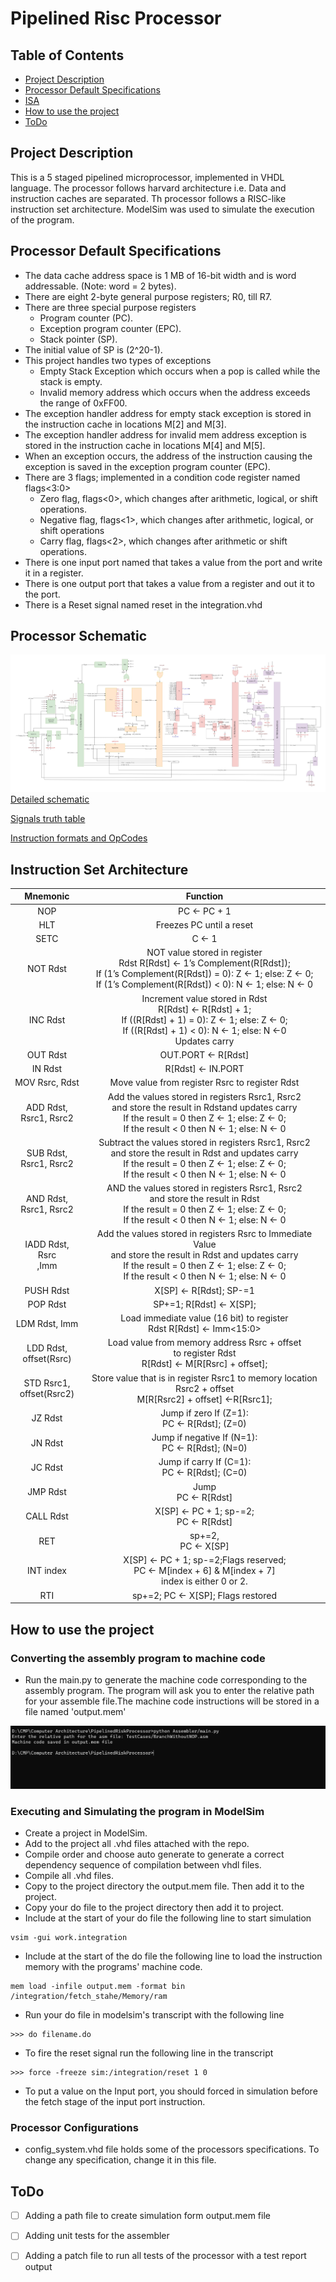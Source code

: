 # Pipelined Risc Processor

## Table of Contents

- [Project Description](#Project-Description)
- [Processor Default Specifications](#Processor-Default-Specifications)
- [ISA](#Instruction-Set-Architecture)
- [How to use the project](#How-to-use-the-project)
- [ToDo](#ToDo)

## Project Description

This is a 5 staged pipelined microprocessor, implemented in VHDL language.
The processor follows harvard architecture i.e. Data and instruction caches are separated.
Th processor follows a RISC-like instruction set architecture.
ModelSim was used to simulate the execution of the program.

## Processor Default Specifications

- The data cache address space is 1 MB of 16-bit width and is word addressable. (Note: word = 2 bytes).
- There are eight 2-byte general purpose registers; R0, till R7.
- There are three special purpose registers
  - Program counter (PC).
  - Exception program counter (EPC).
  - Stack pointer (SP).
- The initial value of SP is (2^20-1).
- This project handles two types of exceptions
  - Empty Stack Exception which occurs when a pop is called while the stack is empty.
  - Invalid memory address which occurs when the address exceeds the range of 0xFF00.
- The exception handler address for empty stack exception is stored in the instruction cache in locations M[2] and M[3].
- The exception handler address for invalid mem address exception is stored in the instruction cache in locations M[4] and M[5].
- When an exception occurs, the address of the instruction causing the exception is saved in the exception program counter (EPC).
- There are 3 flags; implemented in a condition code register named flags<3:0>
  - Zero flag, flags<0>, which changes after arithmetic, logical, or shift operations.
  - Negative flag, flags<1>, which changes after arithmetic, logical, or shift operations
  - Carry flag, flags<2>, which changes after arithmetic or shift operations.
- There is one input port named that takes a value from the port and write it in a register.
- There is one output port that takes a value from a register and out it to the port.
- There is a Reset signal named reset in the integration.vhd

## Processor Schematic

![The schematic of the processor](images/Schematic.jpg)
[Detailed schematic](https://drive.google.com/file/d/1zuHKoJMy6AUCvIne_Lm-175phOYGpQu8/view)

[Signals truth table](https://docs.google.com/spreadsheets/d/1lr_N0lB1HSywKzcrYZ6tmSOCiAKztsoX7s7VOZc_qas/edit)

[Instruction formats and OpCodes](https://docs.google.com/document/d/1ouRm3oqg-eWnROHxTDpU_5tlnD7pdVMgx7yQYFhWJKY/edit)

## Instruction Set Architecture

|           Mnemonic           |                                                                                                Function                                                                                                 |
| :--------------------------: | :-----------------------------------------------------------------------------------------------------------------------------------------------------------------------------------------------------: |
|             NOP              |                                                                                               PC ← PC + 1                                                                                               |
|             HLT              |                                                                                        Freezes PC until a reset                                                                                         |
|             SETC             |                                                                                                  C ← 1                                                                                                  |
|           NOT Rdst           |        NOT value stored in register<br>Rdst R[Rdst] ← 1’s Complement(R[Rdst]);<br>If (1’s Complement(R[Rdst]) = 0): Z ← 1; else: Z ← 0;<br> If (1’s Complement(R[Rdst]) < 0): N ← 1; else: N ← 0        |
|           INC Rdst           |                 Increment value stored in Rdst<br> R[Rdst] ← R[Rdst] + 1;<br>If ((R[Rdst] + 1) = 0): Z ← 1; else: Z ← 0;<br>If ((R[Rdst] + 1) < 0): N ← 1; else: N ←0<br>Updates carry                  |
|           OUT Rdst           |                                                                                           OUT.PORT ← R[Rdst]                                                                                            |
|           IN Rdst            |                                                                                            R[Rdst] ← IN.PORT                                                                                            |
|        MOV Rsrc, Rdst        |                                                                             Move value from register Rsrc to register Rdst                                                                              |
|  ADD Rdst,<br>Rsrc1, Rsrc2   |       Add the values stored in registers Rsrc1, Rsrc2<br>and store the result in Rdstand updates carry<br>If the result = 0 then Z ← 1; else: Z ← 0;<br>If the result < 0 then N ← 1; else: N ← 0       |
|  SUB Rdst,<br>Rsrc1, Rsrc2   |    Subtract the values stored in registers Rsrc1, Rsrc2<br>and store the result in Rdst and updates carry<br>If the result = 0 then Z ← 1; else: Z ← 0;<br>If the result < 0 then N ← 1; else: N ← 0    |
|  AND Rdst,<br>Rsrc1, Rsrc2   |               AND the values stored in registers Rsrc1, Rsrc2<br>and store the result in Rdst<br>If the result = 0 then Z ← 1; else: Z ← 0;<br>If the result < 0 then N ← 1; else: N ← 0                |
|   IADD Rdst, Rsrc <br>,Imm   | Add the values stored in registers Rsrc to Immediate Value<br>and store the result in Rdst and updates carry<br>If the result = 0 then Z ← 1; else: Z ← 0;<br>If the result < 0 then N ← 1; else: N ← 0 |
|          PUSH Rdst           |                                                                                         X[SP] ← R[Rdst]; SP-=1                                                                                          |
|           POP Rdst           |                                                                                         SP+=1; R[Rdst] ← X[SP];                                                                                         |
|        LDM Rdst, Imm         |                                                                 Load immediate value (16 bit) to register <br>Rdst R[Rdst] ← Imm<15:0>                                                                  |
|  LDD Rdst, <br>offset(Rsrc)  |                                                   Load value from memory address Rsrc + offset <br>to register Rdst<br>R[Rdst] ← M[R[Rsrc] + offset];                                                   |
| STD Rsrc1, <br>offset(Rsrc2) |                                             Store value that is in register Rsrc1 to memory location <br>Rsrc2 + offset <br>M[R[Rsrc2] + offset] ←R[Rsrc1];                                             |
|           JZ Rdst            |                                                                             Jump if zero If (Z=1): <br>PC ← R[Rdst]; (Z=0)                                                                              |
|           JN Rdst            |                                                                           Jump if negative If (N=1): <br>PC ← R[Rdst]; (N=0)                                                                            |
|           JC Rdst            |                                                                             Jump if carry If (C=1): <br>PC ← R[Rdst]; (C=0)                                                                             |
|           JMP Rdst           |                                                                                          Jump <br>PC ← R[Rdst]                                                                                          |
|          CALL Rdst           |                                                                                 X[SP] ← PC + 1; sp-=2;<br>PC ← R[Rdst]                                                                                  |
|             RET              |                                                                                          sp+=2, <br>PC ← X[SP]                                                                                          |
|          INT index           |                                                 X[SP] ← PC + 1; sp-=2;Flags reserved; <br>PC ← M[index + 6] & M[index + 7] <br>index is either 0 or 2.                                                  |
|             RTI              |                                                                                    sp+=2; PC ← X[SP]; Flags restored                                                                                    |

## How to use the project

### Converting the assembly program to machine code

- Run the main.py to generate the machine code corresponding to the assembly program. The program will ask you to enter the relative path for your assemble file.The machine code instructions will be stored in a file named 'output.mem'

![How to use the assembler](images/assembler.png)

### Executing and Simulating the program in ModelSim

- Create a project in ModelSim.
- Add to the project all .vhd files attached with the repo.
- Compile order and choose auto generate to generate a correct dependency sequence of compilation between vhdl files.
- Compile all .vhd files.
- Copy to the project directory the output.mem file. Then add it to the project.
- Copy your do file to the project directory then add it to project.
- Include at the start of your do file the following line to start simulation

```
vsim -gui work.integration
```

- Include at the start of the do file the following line to load the instruction memory with the programs' machine code.

```
mem load -infile output.mem -format bin /integration/fetch_stahe/Memory/ram
```

- Run your do file in modelsim's transcript with the following line

```
>>> do filename.do
```

- To fire the reset signal run the following line in the transcript

```
>>> force -freeze sim:/integration/reset 1 0
```

- To put a value on the Input port, you should forced in simulation before the fetch stage of the input port instruction.

### Processor Configurations

- config_system.vhd file holds some of the processors specifications. To change any specification, change it in this file.

## ToDo

- [ ] Adding a path file to create simulation form output.mem file

- [ ] Adding unit tests for the assembler

- [ ] Adding a patch file to run all tests of the processor with a test report output
